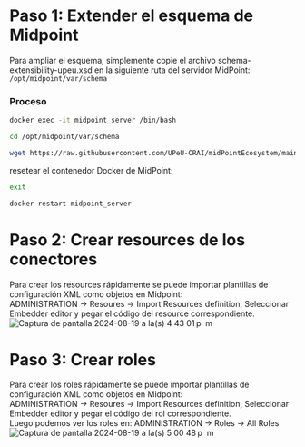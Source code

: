# Paso 1: Extender el esquema de Midpoint
Para ampliar el esquema, simplemente copie el archivo schema-extensibility-upeu.xsd en la siguiente ruta del servidor MidPoint:
`/opt/midpoint/var/schema`

### Proceso

```bash
docker exec -it midpoint_server /bin/bash
```

```bash
cd /opt/midpoint/var/schema
```

```bash
wget https://raw.githubusercontent.com/UPeU-CRAI/midPointEcosystem/main/initial-objects/schema-extensibility-upeu.xsd
```

resetear el contenedor Docker de MidPoint:

```bash
exit

docker restart midpoint_server
```

# Paso 2: Crear resources de los conectores
Para crear los resources rápidamente se puede importar plantillas de configuración XML como objetos en Midpoint:  
ADMINISTRATION -> Resoures -> Import Resources definition, Seleccionar Embedder editor y pegar el código del resource correspondiente.
![Captura de pantalla 2024-08-19 a la(s) 4 43 01 p  m](https://github.com/user-attachments/assets/3f087b78-ca0a-4114-bfba-55123147b029)


# Paso 3: Crear roles
Para crear los roles rápidamente se puede importar plantillas de configuración XML como objetos en Midpoint:  
ADMINISTRATION -> Resoures -> Import Resources definition, Seleccionar Embedder editor y pegar el código del rol correspondiente.  
Luego podemos ver los roles en: ADMINISTRATION -> Roles -> All Roles
![Captura de pantalla 2024-08-19 a la(s) 5 00 48 p  m](https://github.com/user-attachments/assets/cc203d79-792a-4393-989a-469093b6276d)
